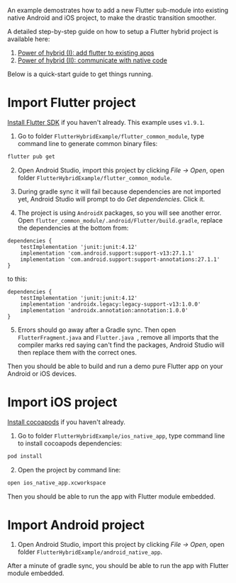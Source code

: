 An example demostrates how to add a new Flutter sub-module into existing native Android and iOS project, to make the drastic transition smoother.

A detailed step-by-step guide on how to setup a Flutter hybrid project is available here:

1. [Power of hybrid (I): add flutter to existing apps](http://tsuinte.ru/2019/make-a-flutter-hybrid-app-1/)
2. [Power of hybrid (II): communicate with native code](http://tsuinte.ru/2019/make-a-flutter-hybrid-app-2/)

Below is a quick-start guide to get things running.

# Import Flutter project

[Install Flutter SDK](https://flutter.dev/docs/get-started/install) if you haven't already. This example uses `v1.9.1`.

1. Go to folder `FlutterHybridExample/flutter_common_module`, type command line to generate common binary files:

```bash
flutter pub get
```

2. Open Android Studio, import this project by clicking *File -> Open*, open folder `FlutterHybridExample/flutter_common_module`.

3. During gradle sync it will fail because dependencies are not imported yet, Android Studio will prompt to do *Get dependencies*. Click it.

4. The project is using `AndroidX` packages, so you will see another error. Open `flutter_common_module/.android/Flutter/build.gradle`, replace the dependencies at the bottom from:

```plain
dependencies {
    testImplementation 'junit:junit:4.12'
    implementation 'com.android.support:support-v13:27.1.1'
    implementation 'com.android.support:support-annotations:27.1.1'
}
```

to this:

```plain
dependencies {
    testImplementation 'junit:junit:4.12'
    implementation 'androidx.legacy:legacy-support-v13:1.0.0'
    implementation 'androidx.annotation:annotation:1.0.0'
}
```

5. Errors should go away after a Gradle sync. Then open `FlutterFragment.java` and `Flutter.java `, remove all imports that the compiler marks red saying can't find the packages, Android Studio will then replace them with the correct ones.

Then you should be able to build and run a demo pure Flutter app on your Android or iOS devices.

# Import iOS project

[Install cocoapods](https://guides.cocoapods.org/using/getting-started.html) if you haven't already.

1. Go to folder `FlutterHybridExample/ios_native_app`, type command line to install cocoapods dependencies:

```bash
pod install
```

2. Open the project by command line:

```bash
open ios_native_app.xcworkspace
```

Then you should be able to run the app with Flutter module embedded.

# Import Android project

1. Open Android Studio, import this project by clicking *File -> Open*, open folder `FlutterHybridExample/android_native_app`.

After a minute of gradle sync, you should be able to run the app with Flutter module embedded.
